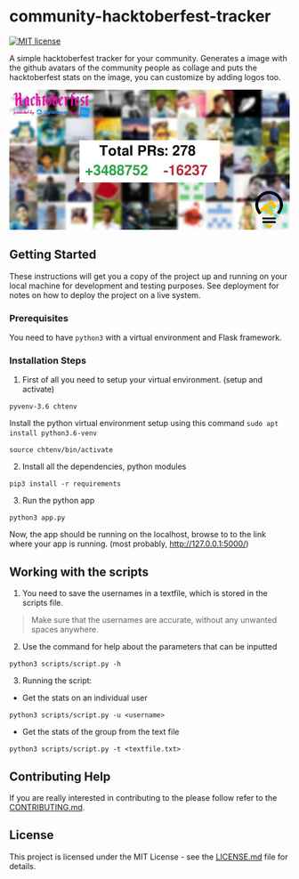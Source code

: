 # community-hacktoberfest-tracker

[![MIT license](https://img.shields.io/badge/License-MIT-blue.svg)](https://lbesson.mit-license.org/)

A simple hacktoberfest tracker for your community. Generates a image with the github avatars of the community people as collage and puts the hacktoberfest stats on the image, you can customize by adding logos too.

![pic](./images/pic.jpg)

## Getting Started
These instructions will get you a copy of the project up and running on your local machine for development and testing purposes. See deployment for notes on how to deploy the project on a live system.

### Prerequisites
You need to have `python3` with a virtual environment and Flask framework.

### Installation Steps
1. First of all you need to setup your virtual environment. (setup and activate)
```
pyvenv-3.6 chtenv
```
Install the python virtual environment setup using this command `sudo apt install python3.6-venv`
```
source chtenv/bin/activate
```
2. Install all the dependencies, python modules 
```
pip3 install -r requirements
```
3. Run the python app
```
python3 app.py
```
Now, the app should be running on the localhost, browse to to the link where your app is running. (most probably, http://127.0.0.1:5000/)

## Working with the scripts
1. You need to save the usernames in a textfile, which is stored in the scripts file.

> Make sure that the usernames are accurate, without any unwanted spaces anywhere.

2. Use the command for help about the parameters that can be inputted
```
python3 scripts/script.py -h
```
3. Running the script:
+ Get the stats on an individual user
```
python3 scripts/script.py -u <username>
```
+ Get the stats of the group from the text file
```
python3 scripts/script.py -t <textfile.txt>
```


## Contributing Help
If you are really interested in contributing to the please follow refer to the [CONTRIBUTING.md](CONTRIBUTING.md).

## License
This project is licensed under the MIT License - see the [LICENSE.md](LICENSE.md) file for details.
